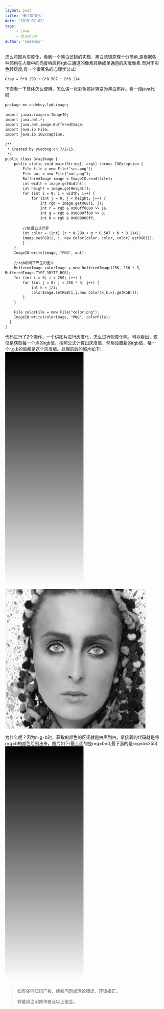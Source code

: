 ```yaml
---
layout: post
title: '图片灰度化'
date: '2015-07-02'
tags:
     - java
     - discover
author: 'Codeboy'
---
```

怎么将图片灰度化，看到一个黑白滤镜的实现，黑白滤镜原理十分简单,是根据各种颜色在人眼中的亮度响应将rgb三通道的像素转换成单通道的灰度像素.而对于彩色转灰度,有一个很著名的心理学公式:
	
	Gray = R*0.299 + G*0.587 + B*0.114 

下面看一下具体怎么使用，怎么讲一张彩色照片转变为黑白照片。看一段java代码:

	package me.codeboy.lyd.image;

	import javax.imageio.ImageIO;
	import java.awt.*;
	import java.awt.image.BufferedImage;
	import java.io.File;
	import java.io.IOException;

	/**
	 * Created by yuedong on 7/2/15.
	 */
	public class GrayImage {
	    public static void main(String[] args) throws IOException {
	        File file = new File("src.png");
	        File out = new File("out.png");
	        BufferedImage image = ImageIO.read(file);
	        int width = image.getWidth();
	        int height = image.getHeight();
	        for (int i = 0; i < width; i++) {
	            for (int j = 0; j < height; j++) {
	                int rgb = image.getRGB(i, j);
	                int r = rgb & 0x00ff0000 >> 16;
	                int g = rgb & 0x0000ff00 >> 8;
	                int b = rgb & 0x000000ff;

            //根据公式计算
            int color = (int) (r * 0.299 + g * 0.587 + b * 0.114);
            image.setRGB(i, j, new Color(color, color, color).getRGB());
	        }
	    }
	    ImageIO.write(image, "PNG", out);

	    //rgb相同下产生的图片
	    BufferedImage colorImage = new BufferedImage(256, 256 * 3, BufferedImage.TYPE_3BYTE_BGR);
	    for (int i = 0; i < 256; i++) {
	        for (int j = 0; j < 256 * 3; j++) {
	            int k = j/3;
	            colorImage.setRGB(i,j,new Color(k,k,k).getRGB());
	        }
	    }

        File colorFile = new File("color.png");
        ImageIO.write(colorImage, "PNG", colorFile);
      }
	}

代码进行了2个操作，一个讲图片进行灰度化，怎么进行灰度化呢，可以看出，仅仅是获取每一个点的rgb值，按照公式计算出灰度值，然后设置新的rgb值，每一个r,g,b的值都是这个灰度值。处理前后的照片如下:
![img](/img/image-rgb.png)
![img](/img/image-gray.png)

为什么呢？因为r=g=b时，获取的颜色的区间就是由黑到白，紧接着的代码就是将r=g=b的颜色绘制出来，图片如下(最上面的是r=g=b=0,最下面的是r=g=b=255):
![img](/img/image-rgb.png)


> 如有任何知识产权、版权问题或理论错误，还请指正。
>
> 转载请注明原作者及以上信息。
